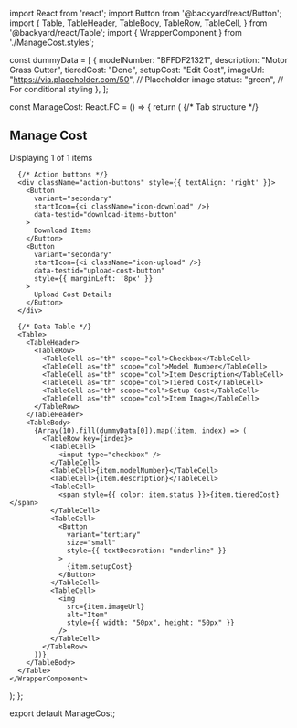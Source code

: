 import React from 'react';
import Button from '@backyard/react/Button';
import {
  Table,
  TableHeader,
  TableBody,
  TableRow,
  TableCell,
} from '@backyard/react/Table';
import { WrapperComponent } from './ManageCost.styles';

const dummyData = [
  {
    modelNumber: "BFFDF21321",
    description: "Motor Grass Cutter",
    tieredCost: "Done",
    setupCost: "Edit Cost",
    imageUrl: "https://via.placeholder.com/50", // Placeholder image
    status: "green", // For conditional styling
  },
];

const ManageCost: React.FC = () => {
  return (
    <WrapperComponent>
      {/* Tab structure */}
      <div data-testid="tab-structure">
        <h2>Manage Cost</h2>
        <p>Displaying 1 of 1 items</p>
      </div>

      {/* Action buttons */}
      <div className="action-buttons" style={{ textAlign: 'right' }}>
        <Button
          variant="secondary"
          startIcon={<i className="icon-download" />}
          data-testid="download-items-button"
        >
          Download Items
        </Button>
        <Button
          variant="secondary"
          startIcon={<i className="icon-upload" />}
          data-testid="upload-cost-button"
          style={{ marginLeft: '8px' }}
        >
          Upload Cost Details
        </Button>
      </div>

      {/* Data Table */}
      <Table>
        <TableHeader>
          <TableRow>
            <TableCell as="th" scope="col">Checkbox</TableCell>
            <TableCell as="th" scope="col">Model Number</TableCell>
            <TableCell as="th" scope="col">Item Description</TableCell>
            <TableCell as="th" scope="col">Tiered Cost</TableCell>
            <TableCell as="th" scope="col">Setup Cost</TableCell>
            <TableCell as="th" scope="col">Item Image</TableCell>
          </TableRow>
        </TableHeader>
        <TableBody>
          {Array(10).fill(dummyData[0]).map((item, index) => (
            <TableRow key={index}>
              <TableCell>
                <input type="checkbox" />
              </TableCell>
              <TableCell>{item.modelNumber}</TableCell>
              <TableCell>{item.description}</TableCell>
              <TableCell>
                <span style={{ color: item.status }}>{item.tieredCost}</span>
              </TableCell>
              <TableCell>
                <Button
                  variant="tertiary"
                  size="small"
                  style={{ textDecoration: "underline" }}
                >
                  {item.setupCost}
                </Button>
              </TableCell>
              <TableCell>
                <img
                  src={item.imageUrl}
                  alt="Item"
                  style={{ width: "50px", height: "50px" }}
                />
              </TableCell>
            </TableRow>
          ))}
        </TableBody>
      </Table>
    </WrapperComponent>
  );
};

export default ManageCost;
